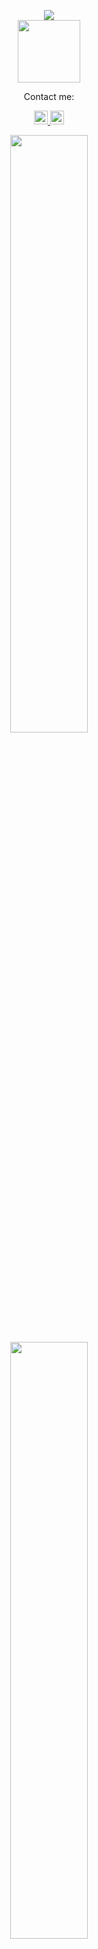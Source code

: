 <p align="center">
  <a href="https://github.com/DenverCoder1/readme-typing-svg"><img src="https://readme-typing-svg.herokuapp.com?lines=Hi,+I'm+Fransiscus.;HA+↗+HA+↘+HA+↗+HA+↘+HA+↗+HA+↘;&center=true&width=500&height=50"></a>
	<br>
<img width="49.5%" src="https://pekorahaha.com/assets/kusa.png" style="width:100px;height:100px;">

</p>
<p align="center">Contact me:</p>
<p>
<div align="center">
	<a href="https://discord.com/users/787968792541265982" rel="nofollow">
	 	<img alt="Fransiscus Xaverius's Discord" width="22px" src="https://raw.githubusercontent.com/peterthehan/peterthehan/master/assets/discord.svg" style="max-width: 100%;">
	</a>
	<a href="https://www.linkedin.com/in/fransiscus-xaverius-a6b254227/" rel="nofollow">
  		<img alt="Fransiscus's LinkedIn" width="22px" src="https://raw.githubusercontent.com/peterthehan/peterthehan/master/assets/linkedin.svg" style="max-width: 100%;">
	</a>
	
</div>
</p>
<p align="center">
  <img width="49.5%" src="https://github-readme-stats.vercel.app/api?username=Fransiscus-Xaverius&show_icons=true&include_all_commits=true&theme=radical&hide_border=true">
	<br>
   <img width="49.5%" src="https://github-readme-streak-stats.herokuapp.com/?user=Fransiscus-Xaverius&theme=radical&hide_border=true">
	<br>
<img width="49.5%" src="https://github-readme-stats.vercel.app/api/top-langs/?username=torrinworx&theme=radical&bg_color=282828&hide_border=true&include_all_commits=true&count_private=true&layout=compact">
</p>
<!--

-->
